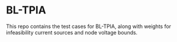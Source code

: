 # BL-TPIA

This repo contains the test cases for BL-TPIA, along with weights for infeasibility current sources and node voltage bounds.